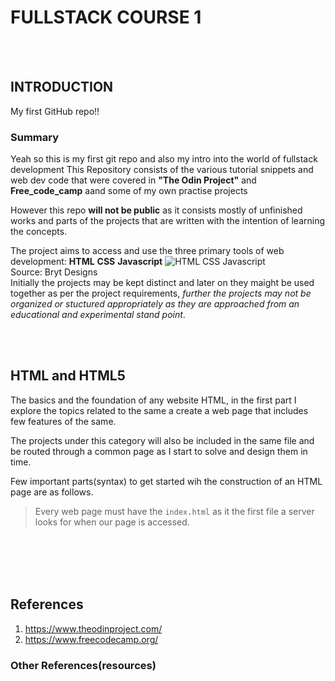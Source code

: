 # FULLSTACK COURSE 1

 <br />
 <br />

## INTRODUCTION
My first GitHub repo!!

### Summary
Yeah so this is my first git repo and also my intro into the world of fullstack development
This Repository consists of the various tutorial snippets and web dev code that were covered in **"The Odin Project"** and **Free_code_camp** aand some of my own practise projects

However this repo **will not be public** as it consists mostly of unfinished works and parts of the projects that are written with the intention of learning the concepts.

The project aims to access and use the three primary tools of web development: **HTML**   **CSS**   **Javascript**
![HTML CSS Javascript](https://github.com/Rian-anirudh/online_tutorial/blob/main/resources/HTML_CSS_JVS.jpeg)\
Source: Bryt Designs<br/>
Initially the projects may be kept distinct and later on they maight be used together as per the project requirements, *further the projects may not be organized or stuctured appropriately as they are approached from an educational and experimental stand point*.

 <br />
 <br />
 
## HTML and HTML5
The basics and the foundation of any website HTML, in the first part I explore the topics related to the same a create a web page that includes few features of the same. 

The projects under this category will also be included in the same file and be routed through a common page as I start to solve and design them in time. 

Few important parts(syntax) to get started wih the construction of an HTML page are as follows. 
> Every web page must have the `index.html` as it the first file a server looks for when our page is accessed. 





 <br />
 <br /> 
 <br />
 <br />





## References
1. https://www.theodinproject.com/
2. https://www.freecodecamp.org/

### Other References(resources)
